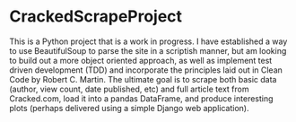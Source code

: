 # CrackedScrapeProject

This is a Python project that is a work in progress. I have established a way to use BeautifulSoup to parse the site in a scriptish manner, but am looking to build out a more object oriented approach, as well as implement test driven development (TDD) and incorporate the principles laid out in Clean Code by Robert C. Martin. The ultimate goal is to scrape both basic data (author, view count, date published, etc) and full article text from Cracked.com, load it into a pandas DataFrame, and produce interesting plots (perhaps delivered using a simple Django web application).
